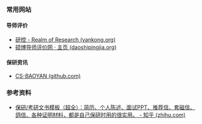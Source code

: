 ### 常用网站

#### 导师评价

- [研控 - Realm of Research (yankong.org)](https://www.yankong.org/)
- [硕博导师评价网 · 主页 (daoshipingjia.org)](https://www.daoshipingjia.org/)

#### 保研资讯

- [CS-BAOYAN (github.com)](https://github.com/CS-BAOYAN)

### 参考资料

- [保研/考研文书模板（超全）：简历、个人陈述、面试PPT、推荐信、套磁信、鸽信、各种证明材料，都是自己保研时用的很实用。 - 知乎 (zhihu.com)](https://zhuanlan.zhihu.com/p/615923570)